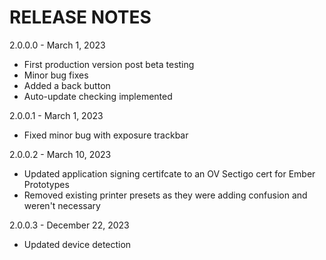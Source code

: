 # RELEASE NOTES

2.0.0.0 - March 1, 2023
- First production version post beta testing
- Minor bug fixes
- Added a back button
- Auto-update checking implemented

2.0.0.1 - March 1, 2023
- Fixed minor bug with exposure trackbar

2.0.0.2 - March 10, 2023
- Updated application signing certifcate to an OV Sectigo cert for Ember Prototypes
- Removed existing printer presets as they were adding confusion and weren't necessary

2.0.0.3 - December 22, 2023
- Updated device detection
